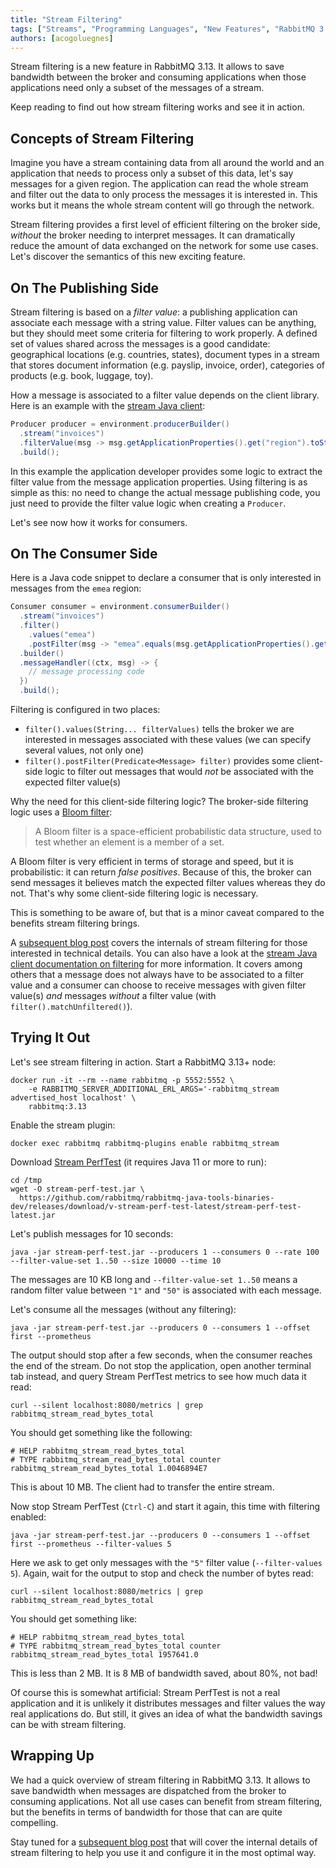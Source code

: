 ```yaml
---
title: "Stream Filtering"
tags: ["Streams", "Programming Languages", "New Features", "RabbitMQ 3.13.x"]
authors: [acogoluegnes]
---
```


Stream filtering is a new feature in RabbitMQ 3.13.
It allows to save bandwidth between the broker and consuming applications when those applications need only a subset of the messages of a stream.

Keep reading to find out how stream filtering works and see it in action.

<!-- truncate -->

## Concepts of Stream Filtering

Imagine you have a stream containing data from all around the world and an application that needs to process only a subset of this data, let's say messages for a given region.
The application can read the whole stream and filter out the data to only process the messages it is interested in.
This works but it means the whole stream content will go through the network.

Stream filtering provides a first level of efficient filtering on the broker side, _without_ the broker needing to interpret messages.
It can dramatically reduce the amount of data exchanged on the network for some use cases.
Let's discover the semantics of this new exciting feature.

## On The Publishing Side

Stream filtering is based on a _filter value_: a publishing application can associate each message with a string value.
Filter values can be anything, but they should meet some criteria for filtering to work properly.
A defined set of values shared across the messages is a good candidate: geographical locations (e.g. countries, states), document types in a stream that stores document information (e.g. payslip, invoice, order), categories of products (e.g. book, luggage, toy).

How a message is associated to a filter value depends on the client library.
Here is an example with the [stream Java client](https://github.com/rabbitmq/rabbitmq-stream-java-client/):

```java
Producer producer = environment.producerBuilder()
  .stream("invoices")
  .filterValue(msg -> msg.getApplicationProperties().get("region").toString())  
  .build();
```

In this example the application developer provides some logic to extract the filter value from the message application properties.
Using filtering is as simple as this: no need to change the actual message publishing code, you just need to provide the filter value logic when creating a `Producer`.

Let's see now how it works for consumers.

## On The Consumer Side

Here is a Java code snippet to declare a consumer that is only interested in messages from the `emea` region:

```java
Consumer consumer = environment.consumerBuilder()
  .stream("invoices")
  .filter()
    .values("emea")  
    .postFilter(msg -> "emea".equals(msg.getApplicationProperties().get("region")))  
  .builder()
  .messageHandler((ctx, msg) -> {
    // message processing code
  })
  .build();
```

Filtering is configured in two places:

* `filter().values(String... filterValues)` tells the broker we are interested in messages associated with these values (we can specify several values, not only one)
* `filter().postFilter(Predicate<Message> filter)` provides some client-side logic to filter out messages that would _not_ be associated with the expected filter value(s)

Why the need for this client-side filtering logic?
The broker-side filtering logic uses a [Bloom filter](https://en.wikipedia.org/wiki/Bloom_filter):

> A Bloom filter is a space-efficient probabilistic data structure, used to test whether an element is a member of a set.

A Bloom filter is very efficient in terms of storage and speed, but it is probabilistic: it can return _false positives_.
Because of this, the broker can send messages it believes match the expected filter values whereas they do not.
That's why some client-side filtering logic is necessary.

This is something to be aware of, but that is a minor caveat compared to the benefits stream filtering brings.

A [subsequent blog post](/blog/2023/10/24/stream-filtering-internals) covers the internals of stream filtering for those interested in technical details.
You can also have a look at the [stream Java client documentation on filtering](https://rabbitmq.github.io/rabbitmq-stream-java-client/stable/htmlsingle/#filtering) for more information.
It covers among others that a message does not always have to be associated to a filter value and a consumer can choose to receive messages with given filter value(s) _and_ messages _without_ a filter value (with `filter().matchUnfiltered()`).

## Trying It Out 

Let's see stream filtering in action.
Start a RabbitMQ 3.13+ node:

```shell
docker run -it --rm --name rabbitmq -p 5552:5552 \
    -e RABBITMQ_SERVER_ADDITIONAL_ERL_ARGS='-rabbitmq_stream advertised_host localhost' \
    rabbitmq:3.13
```

Enable the stream plugin:

```shell
docker exec rabbitmq rabbitmq-plugins enable rabbitmq_stream
```

Download [Stream PerfTest](https://github.com/rabbitmq/rabbitmq-stream-perf-test/) (it requires Java 11 or more to run):

```shell
cd /tmp
wget -O stream-perf-test.jar \
  https://github.com/rabbitmq/rabbitmq-java-tools-binaries-dev/releases/download/v-stream-perf-test-latest/stream-perf-test-latest.jar
```

Let's publish messages for 10 seconds:

```shell
java -jar stream-perf-test.jar --producers 1 --consumers 0 --rate 100 --filter-value-set 1..50 --size 10000 --time 10
```

The messages are 10 KB long and `--filter-value-set 1..50` means a random filter value between `"1"` and `"50"` is associated with each message.

Let's consume all the messages (without any filtering):

```shell
java -jar stream-perf-test.jar --producers 0 --consumers 1 --offset first --prometheus
```

The output should stop after a few seconds, when the consumer reaches the end of the stream.
Do not stop the application, open another terminal tab instead, and query Stream PerfTest metrics to see how much data it read:

```shell
curl --silent localhost:8080/metrics | grep rabbitmq_stream_read_bytes_total
```

You should get something like the following:

```properties
# HELP rabbitmq_stream_read_bytes_total
# TYPE rabbitmq_stream_read_bytes_total counter
rabbitmq_stream_read_bytes_total 1.0046894E7
```

This is about 10 MB.
The client had to transfer the entire stream.

Now stop Stream PerfTest (`Ctrl-C`) and start it again, this time with filtering enabled:

```shell
java -jar stream-perf-test.jar --producers 0 --consumers 1 --offset first --prometheus --filter-values 5
```

Here we ask to get only messages with the `"5"` filter value (`--filter-values 5`).
Again, wait for the output to stop and check the number of bytes read:

```shell
curl --silent localhost:8080/metrics | grep rabbitmq_stream_read_bytes_total
```

You should get something like:

```properties
# HELP rabbitmq_stream_read_bytes_total
# TYPE rabbitmq_stream_read_bytes_total counter
rabbitmq_stream_read_bytes_total 1957641.0
```

This is less than 2 MB.
It is 8 MB of bandwidth saved, about 80%, not bad!

Of course this is somewhat artificial: Stream PerfTest is not a real application and it is unlikely it distributes messages and filter values the way real applications do.
But still, it gives an idea of what the bandwidth savings can be with stream filtering.

## Wrapping Up

We had a quick overview of stream filtering in RabbitMQ 3.13.
It allows to save bandwidth when messages are dispatched from the broker to consuming applications.
Not all use cases can benefit from stream filtering, but the benefits in terms of bandwidth for those that can are quite compelling.

Stay tuned for a [subsequent blog post](/blog/2023/10/24/stream-filtering-internals) that will cover the internal details of stream filtering to help you use it and configure it in the most optimal way.
